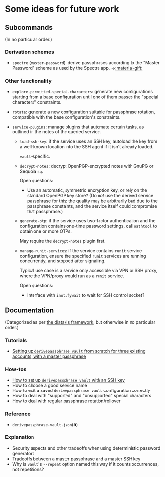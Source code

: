 # Some ideas for future work

## Subcommands

(In no particular order.)

### Derivation schemes

* `spectre` (`master-password`): derive passphrases according to the "Master Password" scheme as used by the Spectre app. →[:material-gift:][WISH_OTHER_DERIVATION_SCHEMES]

### Other functionality

* `explore-permitted-special-characters`: generate new configurations starting from a base configuration until one of them passes the "special characters" constraints.
* `rotate`: generate a new configuration suitable for passphrase rotation, compatible with the base configuration's constraints.
* `service-plugins`: manage plugins that automate certain tasks, as outlined in the notes of the queried service.

    * `load-ssh-key`: if the service uses an SSH key, autoload the key from a well-known location into the SSH agent if it isn't already loaded.

        `vault`-specific.

    * `decrypt-notes`: decrypt OpenPGP-encrypted notes with GnuPG or Sequoia `sq`.

        Open questions:

        - Use an automatic, symmetric encryption key, or rely on the standard OpenPGP key store?  (Do *not* use the derived service passphrase for this: the quality may be arbitrarily bad due to the passphrase constaints, and the service itself could compromise that passphrase.)

    * `generate-otp`: if the service uses two-factor authentication and the configuration contains one-time password settings, call `oathtool` to obtain one or more OTPs.

        May require the `decrypt-notes` plugin first.

    * `manage-runit-services`: if the service contains `runit` service configuration, ensure the specified `runit` services are running concurrently, and stopped after signalling.

        Typical use case is a service only accessible via VPN or SSH proxy, where the VPN/proxy would run as a `runit` service.

        Open questions:

        - Interface with `inotifywait` to wait for SSH control socket?

[WISH_OTHER_DERIVATION_SCHEMES]: wishlist/other-derivation-schemes.md "Wish entry: “Consider implementing passphrase schemes other than vault's”"

## Documentation

(Categorized as per [the diataxis framework][DIATAXIS], but otherwise in no particular order.)


[DIATAXIS]: https://diataxis.fr

### Tutorials

* [Setting up `derivepassphrase vault` from scratch for three existing accounts, with a master passphrase](tutorials/basic-setup-passphrase.md)

### How-tos

* [How to set up `derivepassphrase vault` with an SSH key](how-tos/ssh-key.md)
* How to choose a good service name
* How to edit a saved `derivepassphrase vault` configuration correctly
* How to deal with "supported" and "unsupported" special characters
* How to deal with regular passphrase rotation/rollover

### Reference

* `derivepassphrase-vault.json`(<b>5</b>)

### Explanation

* Security aspects and other tradeoffs when using deterministic password generators
* Tradeoffs between a master passphrase and a master SSH key
* Why is `vault`'s `--repeat` option named this way if it counts occurrences, not repetitions?
